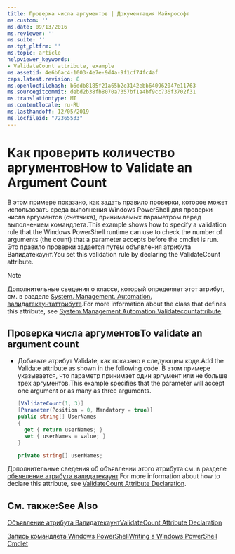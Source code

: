 ```yaml
---
title: Проверка числа аргументов | Документация Майкрософт
ms.custom: ''
ms.date: 09/13/2016
ms.reviewer: ''
ms.suite: ''
ms.tgt_pltfrm: ''
ms.topic: article
helpviewer_keywords:
- ValidateCount attribute, example
ms.assetid: 4e6b6ac4-1003-4e7e-9d4a-9f1cf74fc4af
caps.latest.revision: 8
ms.openlocfilehash: b6ddb8185f21a65b2e3142ebb640962047e11763
ms.sourcegitcommit: debd2b38fb8070a7357bf1a4bf9cc736f3702f31
ms.translationtype: MT
ms.contentlocale: ru-RU
ms.lasthandoff: 12/05/2019
ms.locfileid: "72365533"
---
```

# <a name="how-to-validate-an-argument-count"></a><span data-ttu-id="aef14-102">Как проверить количество аргументов</span><span class="sxs-lookup"><span data-stu-id="aef14-102">How to Validate an Argument Count</span></span>

<span data-ttu-id="aef14-103">В этом примере показано, как задать правило проверки, которое может использовать среда выполнения Windows PowerShell для проверки числа аргументов (счетчика), принимаемых параметром перед выполнением командлета.</span><span class="sxs-lookup"><span data-stu-id="aef14-103">This example shows how to specify a validation rule that the Windows PowerShell runtime can use to check the number of arguments (the count) that a parameter accepts before the cmdlet is run.</span></span> <span data-ttu-id="aef14-104">Это правило проверки задается путем объявления атрибута Валидатекаунт.</span><span class="sxs-lookup"><span data-stu-id="aef14-104">You set this validation rule by declaring the ValidateCount attribute.</span></span>

> [!NOTE]
> <span data-ttu-id="aef14-105">Дополнительные сведения о классе, который определяет этот атрибут, см. в разделе [System. Management. Automation. валидатекаунтаттрибуте](/dotnet/api/System.Management.Automation.ValidateCountAttribute).</span><span class="sxs-lookup"><span data-stu-id="aef14-105">For more information about the class that defines this attribute, see [System.Management.Automation.Validatecountattribute](/dotnet/api/System.Management.Automation.ValidateCountAttribute).</span></span>

## <a name="to-validate-an-argument-count"></a><span data-ttu-id="aef14-106">Проверка числа аргументов</span><span class="sxs-lookup"><span data-stu-id="aef14-106">To validate an argument count</span></span>

- <span data-ttu-id="aef14-107">Добавьте атрибут Validate, как показано в следующем коде.</span><span class="sxs-lookup"><span data-stu-id="aef14-107">Add the Validate attribute as shown in the following code.</span></span> <span data-ttu-id="aef14-108">В этом примере указывается, что параметр принимает один аргумент или не больше трех аргументов.</span><span class="sxs-lookup"><span data-stu-id="aef14-108">This example specifies that the parameter will accept one argument or as many as three arguments.</span></span>

    ```csharp
    [ValidateCount(1, 3)]
    [Parameter(Position = 0, Mandatory = true)]
    public string[] UserNames
    {
      get { return userNames; }
      set { userNames = value; }
    }

    private string[] userNames;
    ```

<span data-ttu-id="aef14-109">Дополнительные сведения об объявлении этого атрибута см. в разделе [объявление атрибута валидатекаунт](./validatecount-attribute-declaration.md).</span><span class="sxs-lookup"><span data-stu-id="aef14-109">For more information about how to declare this attribute, see [ValidateCount Attribute Declaration](./validatecount-attribute-declaration.md).</span></span>

## <a name="see-also"></a><span data-ttu-id="aef14-110">См. также:</span><span class="sxs-lookup"><span data-stu-id="aef14-110">See Also</span></span>

[<span data-ttu-id="aef14-111">Объявление атрибута Валидатекаунт</span><span class="sxs-lookup"><span data-stu-id="aef14-111">ValidateCount Attribute Declaration</span></span>](./validatecount-attribute-declaration.md)

[<span data-ttu-id="aef14-112">Запись командлета Windows PowerShell</span><span class="sxs-lookup"><span data-stu-id="aef14-112">Writing a Windows PowerShell Cmdlet</span></span>](./writing-a-windows-powershell-cmdlet.md)
